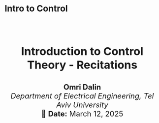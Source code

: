 #  Intro to Control

<p style="margin-top: 100px; text-align: center; font-size: 36px; font-weight: bold;">
Introduction to Control Theory - Recitations
</p>

<p style="text-align: center; font-size: 24px;">
<b>Omri Dalin</b><br>
<i>Department of Electrical Engineering, Tel Aviv University</i><br>
📅 <b>Date:</b> March 12, 2025
</p>


